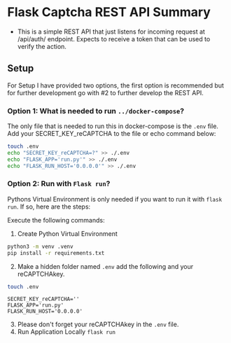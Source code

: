# Flask Captcha REST API Summary 

* This is a simple REST API that just listens for incoming request at /api/auth/<token> endpoint. Expects to receive a token that can be used to verify the action.

## Setup 

For Setup I have provided two options, the first option is recommended but for further development go with #2 to further develop the REST API.

### Option 1: What is needed to run `../docker-compose`?

The only file that is needed to run this in docker-compose is the `.env` file. Add your SECRET_KEY_reCAPTCHA to the file or echo command below:
  ```sh
  touch .env
  echo "SECRET_KEY_reCAPTCHA=?" >> ./.env
  echo "FLASK_APP='run.py'" >> ./.env
  echo "FLASK_RUN_HOST='0.0.0.0'" >> ./.env
  ```

### Option 2: Run with `Flask run`? 

Pythons Virtual Environment is only needed if you want to run it with `flask run`. If so, here are the steps:

Execute the following commands:
1. Create Python Virtual Environment 
  ``` sh
  python3 -m venv .venv 
  pip install -r requirements.txt
  ```
2. Make a hidden folder named `.env` add the following and your reCAPTCHAkey.
  ```sh
  touch .env
  ```
  ```
  SECRET_KEY_reCAPTCHA=''
  FLASK_APP='run.py'
  FLASK_RUN_HOST='0.0.0.0'
  ```
3. Please don't forget your reCAPTCHAkey in the `.env` file.
4. Run Application Locally
  `flask run`
